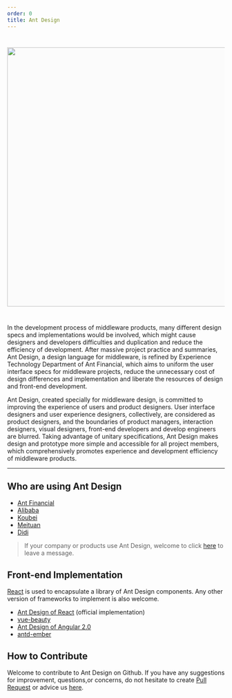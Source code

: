 ```yaml
---
order: 0
title: Ant Design
---
```


<div style="text-align:center;background:#FBFBFB;margin:40px 0;">
  <img style="width: 600px" src="https://os.alipayobjects.com/rmsportal/mgesTPFxodmIwpi.png">
</div>

In the development process of middleware products, many different design specs and implementations would be involved, which might cause designers and developers difficulties and duplication and reduce the efficiency of development. After massive project practice and summaries, Ant Design, a design language for middleware, is refined by Experience Technology Department of Ant Financial, which aims to uniform the user interface specs for middleware projects, reduce the unnecessary cost of design differences and implementation and liberate the resources of design and front-end development.

Ant Design, created specially for middleware design, is committed to improving the experience of users and product designers. User interface designers and user experience designers, collectively, are considered as product designers, and the boundaries of product managers, interaction designers, visual designers, front-end developers and develop engineers are blurred. Taking advantage of unitary specifications, Ant Design makes design and prototype more simple and accessible for all project members, which comprehensively  promotes experience and development efficiency of middleware products.

---

## Who are using Ant Design

- [Ant Financial](http://www.antgroup.com/index.htm?locale=en_US)
- [Alibaba](http://www.alibaba.com/)
- [Koubei](http://www.koubei.com/)
- [Meituan](http://www.meituan.com)
- [Didi](http://www.xiaojukeji.com/)

> If your company or products use Ant Design, welcome to click [here](https://github.com/ant-design/ant-design/issues/477) to leave a message.

## Front-end Implementation

[React](http://facebook.github.io/react/) is used to encapsulate a library of Ant Design components. Any other version of frameworks to implement is also welcome.

- [Ant Design of React](/docs/react/introduce) (official implementation)
- <div class="outside-link"><a href="https://github.com/FE-Driver/vue-beauty" target="_blank">vue-beauty</a></div>
- <div class="outside-link internal"><a href="http://naza.alibaba.net" target="_blank">Ant Design of Angular 2.0</a></div>
- <div class="outside-link"><a href="https://github.com/idcos/antd-ember" target="_blank">antd-ember</a></div>

## How to Contribute

Welcome to contribute to Ant Design on Github. If you have any suggestions for improvement, questions,or concerns, do not hesitate to create [Pull Request](https://github.com/ant-design/ant-design/pulls) or advice us [here](https://github.com/ant-design/ant-design/issues).
